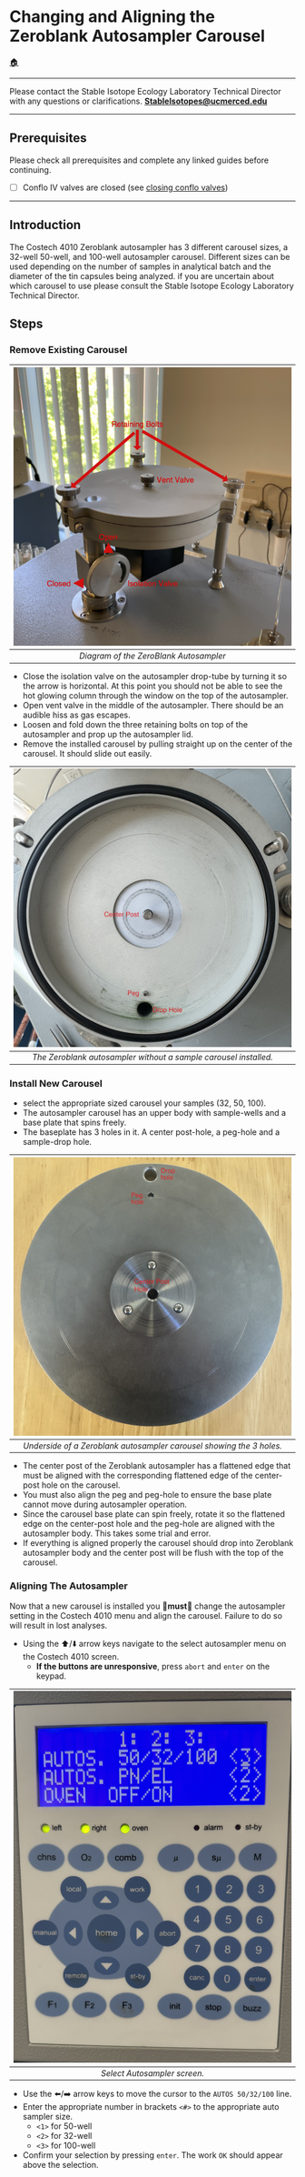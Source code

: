 # Changing and Aligning the Zeroblank Autosampler Carousel  

[🏠](../README.md)

***

Please contact the Stable Isotope Ecology Laboratory Technical Director with any questions or clarifications. **StableIsotopes@ucmerced.edu**

***

## Prerequisites

Please check all prerequisites and complete any linked guides before continuing.

- [ ] Conflo IV valves are closed (see [closing conflo valves](../conflo/closing_conflo_valves.md))

*** 

## Introduction

The Costech 4010 Zeroblank autosampler has 3 different carousel sizes, a 32-well 50-well, and 100-well autosampler carousel. Different sizes can be used depending on the number of samples in analytical batch and the diameter of the tin capsules being analyzed. if you are uncertain about which carousel to use please consult the Stable Isotope Ecology Laboratory Technical Director. 

## Steps

### Remove Existing Carousel

|![](../figures/costech_EA/autosampler.png)|
|:--:|
|*Diagram of the ZeroBlank Autosampler*|

* Close the isolation valve on the autosampler drop-tube by turning it so the arrow is horizontal. At this point you should not be able to see the hot glowing column through the window on the top of the autosampler.
* Open vent valve in the middle of the autosampler. There should be an audible hiss as gas escapes.
* Loosen and fold down the three retaining bolts on top of the autosampler and prop up the autosampler lid.
* Remove the installed carousel by pulling straight up on the center of the carousel. It should slide out easily.

|![](../figures/costech_EA/empty_autosampler.jpeg)|
|:--:|
|*The Zeroblank autosampler without a sample carousel installed.*|

### Install New Carousel

* select the appropriate sized carousel your samples (32, 50, 100).
* The autosampler carousel has an upper body with sample-wells and a base plate that spins freely.
* The baseplate has 3 holes in it. A center post-hole, a peg-hole and a sample-drop hole. 

|![](../figures/costech_EA/carousel_underside.jpeg)|
|:--:|
|*Underside of a Zeroblank autosampler carousel showing the 3 holes.*|

* The center post of the Zeroblank autosampler has a flattened edge that must be aligned with the corresponding flattened edge of the center-post hole on the carousel. 
* You must also align the peg and peg-hole to ensure the base plate cannot move during autosampler operation. 
* Since the carousel base plate can spin freely, rotate it so the flattened edge on the center-post hole and the peg-hole are aligned with the autosampler body. This takes some trial and error. 
* If everything is aligned properly the carousel should drop into Zeroblank autosampler body and the center post will be flush with the top of the carousel.

### Aligning The Autosampler

Now that a new carousel is installed you 🚨**must**🚨 change the autosampler setting in the Costech 4010 menu and align the carousel. Failure to do so will result in lost analyses. 

* Using the ⬆️/⬇️ arrow keys navigate to the select autosampler menu on the Costech 4010 screen.
    * **If the buttons are unresponsive**, press `abort` and `enter` on the keypad.

|![](../figures/costech_EA/select_autosampler.jpeg)|
|:--:|
|*Select Autosampler screen.*|

* Use the ⬅️/➡️ arrow keys to move the cursor to the `AUTOS 50/32/100` line.
* Enter the appropriate number in brackets `<#>` to the appropriate auto sampler size. 
    * `<1>` for 50-well
    * `<2>` for 32-well
    * `<3>` for 100-well
* Confirm your selection by pressing `enter`. The work `OK` should appear above the selection. 


